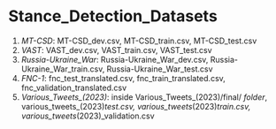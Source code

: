 # Stance_Detection_Datasets

1. *MT-CSD*: MT-CSD_dev.csv, MT-CSD_train.csv, MT-CSD_test.csv
1. *VAST*: VAST_dev.csv, VAST_train.csv, VAST_test.csv
2. *Russia-Ukraine_War*: Russia-Ukraine_War_dev.csv, Russia-Ukraine_War_train.csv, Russia-Ukraine_War_test.csv
3. *FNC-1*: fnc_test_translated.csv, fnc_train_translated.csv, fnc_validation_translated.csv
4. *Various_Tweets_(2023)*: inside Various_Tweets_(2023)/final/ *folder*, various_tweets_(2023)_test.csv, various_tweets_(2023)_train.csv, various_tweets_(2023)_validation.csv
